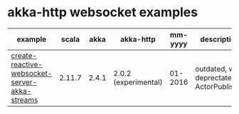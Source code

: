 # akka-http websocket examples

example | scala | akka | akka-http | mm-yyyy | description
------- | ----- | ---- | --------- | ------- | -----------
[create-reactive-websocket-server-akka-streams](create-reactive-websocket-server-akka-streams) | 2.11.7 | 2.4.1 | 2.0.2 (experimental) | 01-2016 | outdated, with deprectated ActorPublisher
